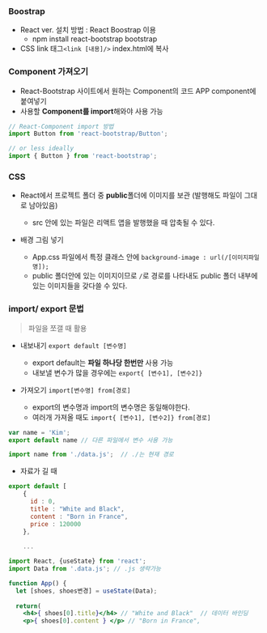 ### Boostrap
  - React ver. 설치 방법 : React Boostrap 이용
      - npm install react-bootstrap bootstrap
  - CSS link 태그```<link [내용]/>``` index.html에 복사
  
### Component 가져오기  
  - React-Bootstrap 사이트에서 원하는 Component의 코드 APP component에 붙여넣기 
  - 사용할 **Component를 import**해와야 사용 가능
  ```jsx
  // React-Component import 방법
  import Button from 'react-bootstrap/Button';

  // or less ideally
  import { Button } from 'react-bootstrap';
  ```
### CSS  
- React에서 프로젝트 폴더 중 **public**폴더에 이미지를 보관 (발행해도 파일이 그대로 남아있음)
    - src 안에 있는 파일은 리액트 앱을 발행했을 때 압축될 수 있다.
    
- 배경 그림 넣기 
     - App.css 파일에서 특정 클래스 안에 ```background-image : url(/[이미지파일명]);```
     - public 폴더안에 있는 이미지이므로 ```/```로 경로를 나타내도 public 폴더 내부에 있는 이미지들을 갖다쓸 수 있다.

### import/ export 문법
> 파일을 쪼갤 때 활용

- 내보내기 ```export default [변수명]```
  - export default는 **파일 하나당 한번만** 사용 가능
  - 내보낼 변수가 많을 경우에는 ```export{ [변수1], [변수2]}```

- 가져오기 ```import[변수명] from[경로]```
  - export의 변수명과 import의 변수명은 동일해야한다.
  - 여러개 가져올 때도 ```import{ [변수1], [변수2]} from[경로]```

```jsx
var name = 'Kim';
export default name // 다른 파일에서 변수 사용 가능
```
```jsx
import name from './data.js';  // ./는 현재 경로
```

- 자료가 길 때
```jsx
export default [
    {
      id : 0,
      title : "White and Black",
      content : "Born in France",
      price : 120000
    },
    
    ...
```
```jsx
import React, {useState} from 'react';
import Data from '.data.js'; // .js 생략가능

function App() {
  let [shoes, shoes변경] = useState(Data);
  
  return(
    <h4>{ shoes[0].title}</h4> // "White and Black"  // 데이터 바인딩 
    <p>{ shoes[0].content } </p> // "Born in France",
```
